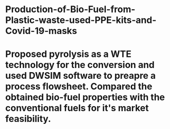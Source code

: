 # Production-of-Bio-Fuel-from-Plastic-waste-used-PPE-kits-and-Covid-19-masks
# Proposed pyrolysis as a WTE technology for the conversion and used DWSIM software to preapre a process flowsheet. Compared the obtained bio-fuel properties with the conventional fuels for it's market feasibility.
